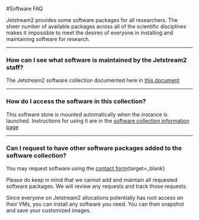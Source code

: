 #Software FAQ

Jetstream2 provides some software packages for all researchers. The sheer number of available packages across all of the scientific disciplines makes it impossible to meet the desires of everyone in installing and maintaining software for research.

---

### How can I see what software is maintained by the Jetstream2 staff?

The Jetstream2 software collection documented here in [this document](../general/software.md)

---

### How do I access the software in this collection?

This software store is mounted automatically when the instance is launched. Instructions for using it are in the [software collection information page](../general/usingsoftware.md)

---

### Can I request to have other software packages added to the software collection?

You may request software using the [contact form](https://jetstream-cloud.org/contact/index.html){target=_blank}

Please do keep in mind that we cannot add and maintain all requested software packages. We will review any requests and track those requests.

Since everyone on Jetstream2 allocations potentially has root access on their VMs, you can install any software you need. You can then snapshot and save your customized images.
